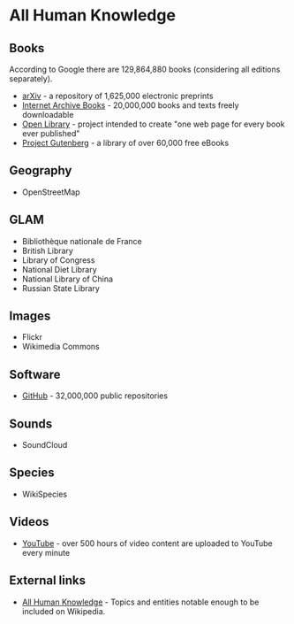 # All Human Knowledge

## Books

According to Google there are 129,864,880 books (considering all editions separately).

* [arXiv](https://arxiv.org/) - a repository of 1,625,000 electronic preprints
* [Internet Archive Books](https://archive.org/details/texts) - 20,000,000 books and texts freely downloadable
* [Open Library](https://openlibrary.org/) - project intended to create "one web page for every book ever published"
* [Project Gutenberg](https://www.gutenberg.org/) - a library of over 60,000 free eBooks

## Geography

* OpenStreetMap

## GLAM

* Bibliothèque nationale de France
* British Library
* Library of Congress
* National Diet Library
* National Library of China
* Russian State Library

## Images

* Flickr
* Wikimedia Commons

## Software

* [GitHub](https://github.com/) - 32,000,000 public repositories

## Sounds

* SoundCloud

## Species

* WikiSpecies

## Videos

* [YouTube](https://www.youtube.com/) - over 500 hours of video content are uploaded to YouTube every minute

## External links

* [All Human Knowledge](https://en.wikipedia.org/wiki/User:Emijrp/All_Human_Knowledge) - Topics and entities notable enough to be included on Wikipedia.
